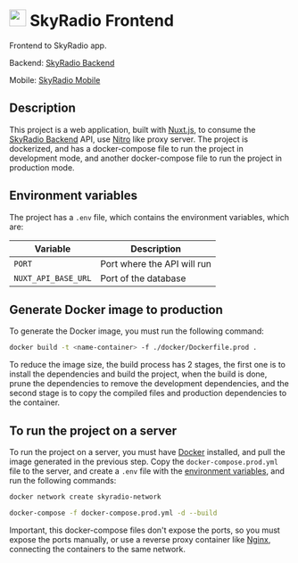 # <img src="./public/favicon.ico" width="30" height="30" /> SkyRadio Frontend

Frontend to SkyRadio app.

Backend: [SkyRadio Backend](https://github.com/carum98/skyradio-api?tab=readme-ov-file)

Mobile: [SkyRadio Mobile](https://github.com/carum98/skyradio_mobile)

## Description
This project is a web application, built with [Nuxt.js](https://nuxtjs.org/), to consume the [SkyRadio Backend](https://github.com/carum98/skyradio-api?tab=readme-ov-file) API, use [Nitro](https://nitro.unjs.io/) like proxy server. The project is dockerized, and has a docker-compose file to run the project in development mode, and another docker-compose file to run the project in production mode. 

## Environment variables
The project has a `.env` file, which contains the environment variables, which are:

| Variable | Description |
| --- | --- |
| `PORT` | Port where the API will run |
| `NUXT_API_BASE_URL` | Port of the database |

## Generate Docker image to production
To generate the Docker image, you must run the following command:

```bash
docker build -t <name-container> -f ./docker/Dockerfile.prod .
```

To reduce the image size, the build process has 2 stages, the first one is to install the dependencies and build the project, when the build is done, prune the dependencies to remove the development dependencies, and the second stage is to copy the compiled files and production dependencies to the container.

## To run the project on a server
To run the project on a server, you must have [Docker](https://www.docker.com/) installed, and pull the image generated in the previous step. Copy the `docker-compose.prod.yml` file to the server, and create a `.env` file with the [environment variables](#environment-variables), and run the following commands:

```bash
docker network create skyradio-network
```

```bash
docker-compose -f docker-compose.prod.yml -d --build
```

Important, this docker-compose files don't expose the ports, so you must expose the ports manually, or use a reverse proxy container like [Nginx](https://hub.docker.com/_/nginx), connecting the containers to the same network.